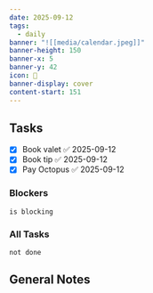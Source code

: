 ```yaml
---
date: 2025-09-12
tags:
  - daily
banner: "![[media/calendar.jpeg]]"
banner-height: 150
banner-x: 5
banner-y: 42
icon: 📆
banner-display: cover
content-start: 151
---
```

## Tasks
- [x] Book valet ✅ 2025-09-12
- [x] Book tip ✅ 2025-09-12
- [x] Pay Octopus ✅ 2025-09-12
### Blockers
```tasks
is blocking
```

### All Tasks
```tasks
not done
```

## General Notes
